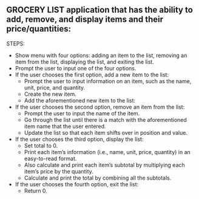 GROCERY LIST application that has the ability to add, remove, and display items and their price/quantities:
-------
STEPS:
- Show menu with four options: adding an item to the list, removing an item from the list, displaying the list, and exiting the list.
- Prompt the user to input one of the four options.
- If the user chooses the first option, add a new item to the list:
	- Prompt the user to input information on an item, such as the name, unit, price, and quantity.
	- Create the new item.
	- Add the aforementioned new item to the list:
- If the user chooses the second option, remove an item from the list:
	- Prompt the user to input the name of the item.
	- Go through the list until there is a match with the aforementioned item name that the user entered.
	- Update the list so that each item shifts over in position and value.
- If the user chooses the third option, display the list:
	- Set total to 0.
	- Print each item’s information (i.e., name, unit, price, quantity) in an easy-to-read format.
	- Also calculate and print each item’s subtotal by multiplying each item’s price by the quantity.
	- Calculate and print the total by combining all the subtotals.
- If the user chooses the fourth option, exit the list:
	- Return 0.
